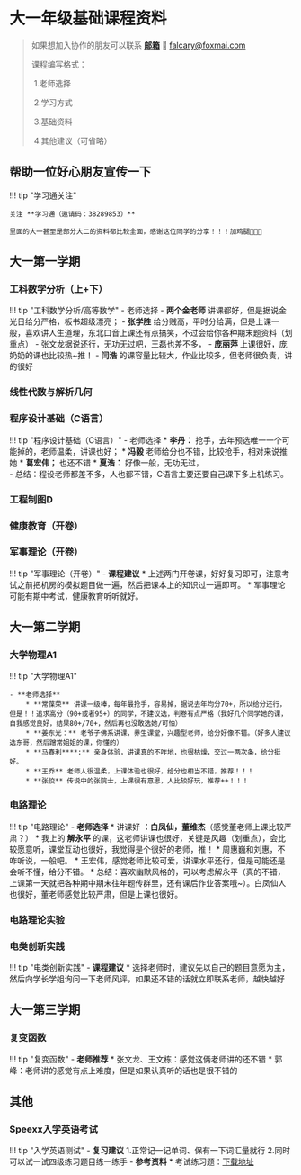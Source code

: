 # 大一年级基础课程资料

> 如果想加入协作的朋友可以联系 **[邮箱](tomail:falcary@foxmail.com)** 📮 falcary@foxmai.com
>
> 课程编写格式：
>
> ​	1.老师选择
>
> ​	2.学习方式
>
> ​	3.基础资料
>
> ​	4.其他建议（可省略）

## 帮助一位好心朋友宣传一下

!!! tip "学习通关注"

    关注 **学习通（邀请码：38289853）** 
    
    里面的大一甚至是部分大二的资料都比较全面，感谢这位同学的分享！！！加鸡腿🍗🍗🍗

## 大一第一学期

### 工科数学分析（上+下）
!!! tip "工科数学分析/高等数学"
    - 老师选择
        - **两个金老师** 讲课都好，但是据说金光日给分严格，板书超级漂亮； 
        - **张学胜** 给分贼高，平时分给满，但是上课一般，喜欢讲人生道理，东北口音上课还有点搞笑，不过会给你各种期末题资料（划重点）
        - 张文龙据说还行，无功无过吧，王磊也差不多，
        - **庞丽萍** 上课很好，庞奶奶的课也比较热~推！
        - **闫浩** 的课容量比较大，作业比较多，但老师很负责，讲的很好

### 线性代数与解析几何



### 程序设计基础（C语言）
!!! tip "程序设计基础（C语言）"
    - 老师选择
        * **李丹：** 抢手，去年预选唯一一个可能掉的，老师温柔，讲课也好；
        * **冯毅** 老师给分也不错，比较抢手，相对来说推她
        * **葛宏伟；** 也还不错
        * **夏浩：** 好像一般，无功无过，   
    - 总结：程设老师都差不多，人也都不错，C语言主要还要自己课下多上机练习。

### 工程制图D



### 健康教育（开卷）

### 军事理论（开卷）

!!! tip "军事理论（开卷）"
    - **课程建议**
        * 上述两门开卷课，好好复习即可，注意考试之前把机房的模拟题目做一遍，然后把课本上的知识过一遍即可。
        * 军事理论可能有期中考试，健康教育听听就好。

## 大一第二学期

### 大学物理A1
!!! tip "大学物理A1"

    - **老师选择**
        * **常葆荣** 讲课一级棒，每年最抢手，容易掉，据说去年均分70+，所以给分还行，但是！！追求高分（90+或者95+）的同学，不建议选，判卷有点严格（我好几个同学她的课，自我感觉良好，结果80+/70+，然后再也没敢选她/可怕）
        * **姜东光：** 老爷子佛系讲课，养生课堂，兴趣型老师，给分好像不错。（好多人建议选东哥，然后蹭常姐姐的课，你懂的）
        * **马春利****:** 亲身体验，讲课真的不咋地，也很枯燥，交过一两次条，给分挺好。
        * **王乔** 老师人很温柔，上课体验也很好，给分也相当不错，推荐！！！
        * **张佼** 传说中的张院士，上课很有意思，人比较好玩，推荐++！！！
### 电路理论
!!! tip "电路理论"
    - **老师选择**
        * 讲课好 **：白凤仙，董维杰**（感觉董老师上课比较严肃？）
        * 我上的 **解永平** 的课，这老师讲课也很好，关键是风趣（划重点），会比较愿意听，课堂互动也很好，我觉得是个很好的老师，推！
        * 周惠巍和刘惠，不咋听说，一般吧。
        * 王宏伟，感觉老师比较可爱，讲课水平还行，但是可能还是会听不懂，给分不错。
        * 总结：喜欢幽默风格的，可以考虑解永平（真的不错，上课第一天就把各种期中期末往年题传群里，还有课后作业答案哦~）。白凤仙人也很好，董老师感觉比较严肃，但是上课也很好。

### 电路理论实验



### 电类创新实践
!!! tip "电类创新实践"
    - **课程建议**
        * 选择老师时，建议先以自己的题目意愿为主，然后向学长学姐询问一下老师风评，如果还不错的话就立即联系老师，越快越好

## 大一第三学期

### 复变函数
!!! tip "复变函数"
    - **老师推荐**
        * 张文龙、王文栋：感觉这俩老师讲的还不错
        * 郭峰：老师讲的感觉有点上难度，但是如果认真听的话也是很不错的

## 其他

### Speexx入学英语考试
!!! tip "入学英语测试"
    - **复习建议**
    1.正常记一记单词、保有一下词汇量就行
    2.同时可以试一试四级练习题目练一练手
    - **参考资料**
        * 考试练习题：[下载地址](https://pan.baidu.com/s/1jLeIi9mHqL9hUCHgPtIOgA?pwd=ife5)
  
<script src="https://giscus.app/client.js"
        data-repo="AnonymousDUTAI/SREKCARC-IA-TUD"
        data-repo-id="R_kgDOKG3dKg"
        data-category="General"
        data-category-id="DIC_kwDOKG3dKs4CYmFw"
        data-mapping="pathname"
        data-strict="0"
        data-reactions-enabled="1"
        data-emit-metadata="0"
        data-input-position="top"
        data-theme="preferred_color_scheme"
        data-lang="zh-CN"
        data-loading="lazy"
        crossorigin="anonymous"
        async>
  </script>

<script>
    var palette = __get("__palette")
    if (palette && typeof palette.color === "object") {
        if (palette.color.scheme === "slate") {
            const giscus = document.querySelector("script[src*=giscus]")
            giscus.setAttribute("data-theme", "dark_protanopia")
        }
    }

    document.addEventListener("DOMContentLoaded", function () {
        const ref = document.querySelector("[data-md-component=palette]")
        ref.addEventListener("change", function () {
            var palette = __get("__palette")
            if (palette && typeof palette.color === "object") {
                const theme = palette.color.scheme === "slate" ? "dark_protanopia" : "light_protanopia"
                const frame = document.querySelector(".giscus-frame")
                frame.contentWindow.postMessage({
                    giscus: { setConfig: { theme } }
                }, "https://giscus.app")
            }
        })
    })
</script>
